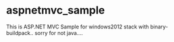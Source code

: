 # aspnetmvc_sample
This is ASP.NET MVC Sample for windows2012 stack with binary-buildpack..
sorry for not java....
